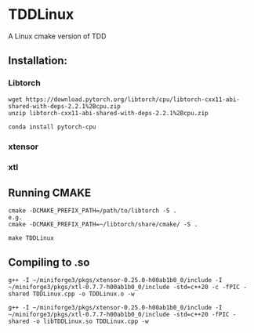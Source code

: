 # TDDLinux
A Linux cmake version of TDD

## Installation:

### Libtorch
```
wget https://download.pytorch.org/libtorch/cpu/libtorch-cxx11-abi-shared-with-deps-2.2.1%2Bcpu.zip
unzip libtorch-cxx11-abi-shared-with-deps-2.2.1%2Bcpu.zip
```

```
conda install pytorch-cpu
```

### xtensor


### xtl


## Running CMAKE
```
cmake -DCMAKE_PREFIX_PATH=/path/to/libtorch -S .
e.g.
cmake -DCMAKE_PREFIX_PATH=~/libtorch/share/cmake/ -S .
```

```
make TDDLinux
```

## Compiling to .so
```
g++ -I ~/miniforge3/pkgs/xtensor-0.25.0-h00ab1b0_0/include -I ~/miniforge3/pkgs/xtl-0.7.7-h00ab1b0_0/include -std=c++20 -c -fPIC -shared TDDLinux.cpp -o TDDLinux.o -w

g++ -I ~/miniforge3/pkgs/xtensor-0.25.0-h00ab1b0_0/include -I ~/miniforge3/pkgs/xtl-0.7.7-h00ab1b0_0/include -std=c++20 -fPIC -shared -o libTDDLinux.so TDDLinux.cpp -w
```
